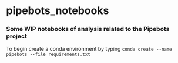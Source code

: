 # pipebots_notebooks #
### Some WIP notebooks of analysis related to the Pipebots project #

To begin create a conda environment by typing
`conda create --name pipebots --file requirements.txt`
